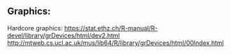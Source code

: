 ## Graphics:

Hardcore graphics: 
https://stat.ethz.ch/R-manual/R-devel/library/grDevices/html/dev2.html
http://mtweb.cs.ucl.ac.uk/mus/lib64/R/library/grDevices/html/00Index.html
